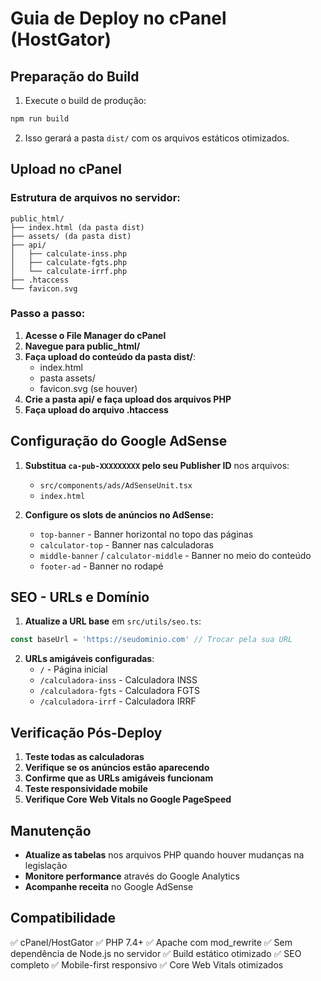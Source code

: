 # Guia de Deploy no cPanel (HostGator)

## Preparação do Build

1. Execute o build de produção:
```bash
npm run build
```

2. Isso gerará a pasta `dist/` com os arquivos estáticos otimizados.

## Upload no cPanel

### Estrutura de arquivos no servidor:

```
public_html/
├── index.html (da pasta dist)
├── assets/ (da pasta dist)
├── api/
│   ├── calculate-inss.php
│   ├── calculate-fgts.php
│   └── calculate-irrf.php
├── .htaccess
└── favicon.svg
```

### Passo a passo:

1. **Acesse o File Manager do cPanel**
2. **Navegue para public_html/**
3. **Faça upload do conteúdo da pasta dist/**:
   - index.html
   - pasta assets/
   - favicon.svg (se houver)
4. **Crie a pasta api/ e faça upload dos arquivos PHP**
5. **Faça upload do arquivo .htaccess**

## Configuração do Google AdSense

1. **Substitua `ca-pub-XXXXXXXXX` pelo seu Publisher ID** nos arquivos:
   - `src/components/ads/AdSenseUnit.tsx`
   - `index.html`

2. **Configure os slots de anúncios no AdSense:**
   - `top-banner` - Banner horizontal no topo das páginas
   - `calculator-top` - Banner nas calculadoras
   - `middle-banner` / `calculator-middle` - Banner no meio do conteúdo
   - `footer-ad` - Banner no rodapé

## SEO - URLs e Domínio

1. **Atualize a URL base** em `src/utils/seo.ts`:
```javascript
const baseUrl = 'https://seudominio.com' // Trocar pela sua URL
```

2. **URLs amigáveis configuradas**:
   - `/` - Página inicial
   - `/calculadora-inss` - Calculadora INSS
   - `/calculadora-fgts` - Calculadora FGTS  
   - `/calculadora-irrf` - Calculadora IRRF

## Verificação Pós-Deploy

1. **Teste todas as calculadoras**
2. **Verifique se os anúncios estão aparecendo**
3. **Confirme que as URLs amigáveis funcionam**
4. **Teste responsividade mobile**
5. **Verifique Core Web Vitals no Google PageSpeed**

## Manutenção

- **Atualize as tabelas** nos arquivos PHP quando houver mudanças na legislação
- **Monitore performance** através do Google Analytics
- **Acompanhe receita** no Google AdSense

## Compatibilidade

✅ cPanel/HostGator
✅ PHP 7.4+
✅ Apache com mod_rewrite
✅ Sem dependência de Node.js no servidor
✅ Build estático otimizado
✅ SEO completo
✅ Mobile-first responsivo
✅ Core Web Vitals otimizados